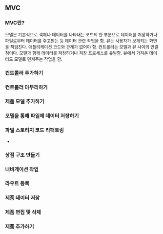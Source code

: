 ## MVC

### MVC란?

모델은 기본적으로 객체나 데이터를 나타내는 코드의 한 부분으로 데이터를 저장하거나 파일로부터 데이터를 주고받는 등 데이터 관련 작업을 함.
뷰는 사용자가 보게되는 화면을 책임진다. 애플리케이션 코드와 관계가 없어야 함.
컨트롤러는 모델과 뷰 사이의 연결점이다. 모델과 함께 데이터를 저장하거나 저장 프로세스를 유발함. 뷰에서 가져온 데이터도 모델로 던져주는 작업을 함.

### 컨트롤러 추가하기

### 컨트롤러 마무리하기

### 제품 모델 추가하기

### 모델을 통해 파일에 데이터 저장하기

### 파일 스토리지 코드 리팩토링

-

### 상점 구조 만들기

### 내비게이션 작업

### 라우트 등록

### 제품 데이터 저장

### 제품 편집 및 삭제

### 제품 추가하기
